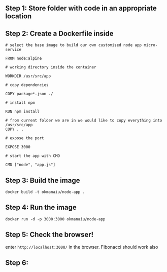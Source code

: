 ## Step 1: Store folder with code in an appropriate location 

## Step 2: Create a Dockerfile inside

```
# select the base image to build our own customised node app micro-service

FROM node:alpine

# working directory inside the container

WORKDIR /usr/src/app

# copy dependencies

COPY package*.json ./

# install npm 

RUN npm install

# from current folder we are in we would like to copy everything into /usr/src/app
COPY . .

# expose the port

EXPOSE 3000

# start the app with CMD

CMD ["node", "app.js"]
```

## Step 3: Build the image
`docker build -t okmanaiu/node-app .`

## Step 4:  Run the image 

 `docker run -d -p 3000:3000 okmanaiu/node-app`

## Step 5: Check the browser!

enter `http://localhost:3000/` in the browser. Fibonacci should work also

## Step 6: 
